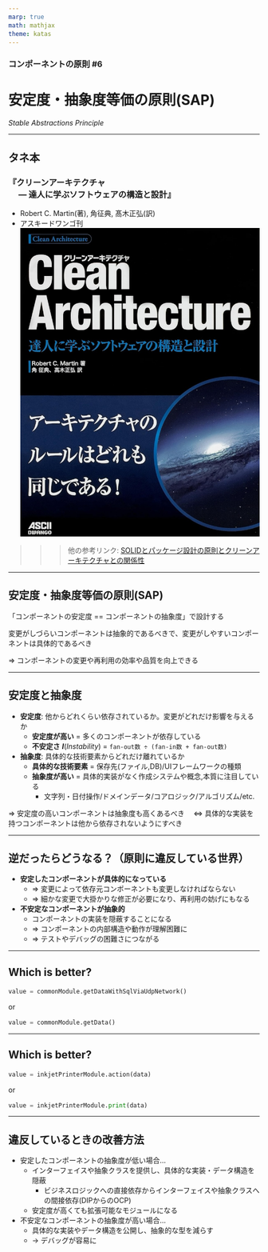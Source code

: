 ```yaml
---
marp: true
math: mathjax
theme: katas
---
```

<!-- 
size: 16:9
paginate: true
-->
<!-- header: 勉強会# ― エンジニアとしての解像度を高めるための勉強会-->

### コンポーネントの原則 #6

# 安定度・抽象度等価の原則(SAP)
_Stable Abstractions Principle_

---
## タネ本

### 『クリーンアーキテクチャ<br>　 ― 達人に学ぶソフトウェアの構造と設計』
* Robert C. Martin(著), 角征典, 髙木正弘(訳)
* アスキードワンゴ刊
![bg right:30% 90%](assets/07-cleanarchitecture.jpg)

>>> 他の参考リンク: [SOLIDとパッケージ設計の原則とクリーンアーキテクチャとの関係性](https://zenn.dev/katzumi/scraps/7a4acc51793977)

---

## 安定度・抽象度等価の原則(SAP)

「コンポーネントの安定度 == コンポーネントの抽象度」で設計する

変更がしづらいコンポーネントは抽象的であるべきで、変更がしやすいコンポーネントは具体的であるべき

⇒ コンポーネントの変更や再利用の効率や品質を向上できる

---

## 安定度と抽象度

* **安定度**: 他からどれくらい依存されているか。変更がどれだけ影響を与えるか
    * <b>安定度が高い</b> = 多くのコンポーネントが依存している
    * <b>不安定さ</b> **_I_**(_Instability_) = `fan-out数 ÷ (fan-in数 + fan-out数)`
* **抽象度**: 具体的な技術要素からどれだけ離れているか
    * <b>具体的な技術要素</b> = 保存先(ファイル,DB)/UIフレームワークの種類
    * <b>抽象度が高い</b> = 具体的実装がなく作成システムや概念,本質に注目している
        * 文字列・日付操作/ドメインデータ/コアロジック/アルゴリズム/etc.

⇒ 安定度の高いコンポーネントは抽象度も高くあるべき
　⇔ 具体的な実装を持つコンポーネントは他から依存されないようにすべき

---

## 逆だったらどうなる？（原則に違反している世界）

* <b>安定したコンポーネントが具体的になっている</b>
    * ⇒ 変更によって依存元コンポーネントも変更しなければならない
    * ⇒ 細かな変更で大掛かりな修正が必要になり、再利用の妨げにもなる
* <b>不安定なコンポーネントが抽象的</b>
    * コンポーネントの実装を隠蔽することになる
    * ⇒ コンポーネントの内部構造や動作が理解困難に
    * ⇒ テストやデバッグの困難さにつながる

<!-- 
1. 具体的な実装にみんなが依存している。具体実装が変わった途端に大惨事

-->
---

## Which is better?

```py
value = commonModule.getDataWithSqlViaUdpNetwork()
```
or
```py
value = commonModule.getData()
```

---

## Which is better?

```py
value = inkjetPrinterModule.action(data)
```
or
```py
value = inkjetPrinterModule.print(data)
```

---

## 違反しているときの改善方法

* 安定したコンポーネントの抽象度が低い場合…
    * インターフェイスや抽象クラスを提供し、具体的な実装・データ構造を隠蔽
        * ビジネスロジックへの直接依存からインターフェイスや抽象クラスへの間接依存(DIPからのOCP)
    * 安定度が高くても拡張可能なモジュールになる
* 不安定なコンポーネントの抽象度が高い場合…
    * 具体的な実装やデータ構造を公開し、抽象的な型を減らす
    * → デバッグが容易に

<!-- 例えば、コンポーネントXはビジネスロジックを表すインターフェイスやクラスを提供し、その実装やデータ構造は別のコンポーネントに移動させることができる。
 -->